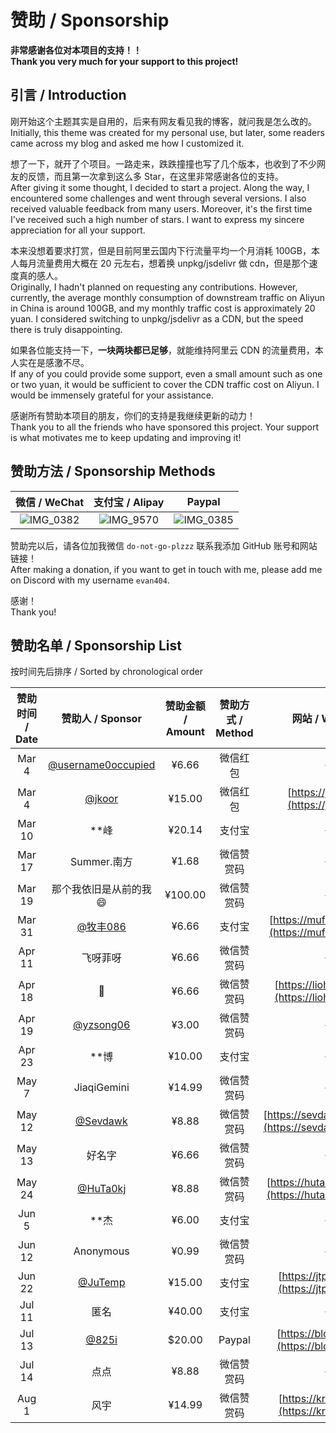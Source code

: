 # 赞助 / Sponsorship

**非常感谢各位对本项目的支持！！**  
**Thank you very much for your support to this project!**

## 引言 / Introduction

刚开始这个主题其实是自用的，后来有网友看见我的博客，就问我是怎么改的。  
Initially, this theme was created for my personal use, but later, some readers came across my blog and asked me how I
customized it.

想了一下，就开了个项目。一路走来，跌跌撞撞也写了几个版本，也收到了不少网友的反馈，而且第一次拿到这么多
Star，在这里非常感谢各位的支持。  
After giving it some thought, I decided to start a project. Along the way, I encountered some challenges and went
through several versions. I also received valuable feedback from many users. Moreover, it's the first time I've received
such a high number of stars. I want to express my sincere appreciation for all your support.

本来没想着要求打赏，但是目前阿里云国内下行流量平均一个月消耗 100GB，本人每月流量费用大概在 20 元左右，想着换 unpkg/jsdelivr
做 cdn，但是那个速度真的感人。  
Originally, I hadn't planned on requesting any contributions. However, currently, the average monthly consumption of
downstream traffic on Aliyun in China is around 100GB, and my monthly traffic cost is approximately 20 yuan. I
considered switching to unpkg/jsdelivr as a CDN, but the speed there is truly disappointing.

如果各位能支持一下，**一块两块都已足够**，就能维持阿里云 CDN 的流量费用，本人实在是感激不尽。  
If any of you could provide some support, even a small amount such as one or two yuan, it would be sufficient to cover
the CDN traffic cost on Aliyun. I would be immensely grateful for your assistance.

感谢所有赞助本项目的朋友，你们的支持是我继续更新的动力！  
Thank you to all the friends who have sponsored this project. Your support is what motivates me to keep updating and
improving it!

## 赞助方法 / Sponsorship Methods

|                        微信 / WeChat                        |           支付宝 / Alipay          |           Paypal           |
|:--------------------------------------------------------:|:---------------------------------:|:-------------------------:|
| ![IMG_0382](https://user-images.githubusercontent.com/68590232/223455834-d2e5ab6e-9d75-4bbf-adfb-2c519d6b4582.JPG) | ![IMG_9570](https://user-images.githubusercontent.com/68590232/223463950-f7276ef8-0198-4070-8541-697ec25e5b9a.png) | ![IMG_0385](https://user-images.githubusercontent.com/68590232/223459896-593e105e-89f3-4631-8cab-cb7798a53bf1.jpg) |


赞助完以后，请各位加我微信 `do-not-go-plzzz` 联系我添加 GitHub 账号和网站链接！  
After making a donation, if you want to get in touch with me, please add me on Discord with my username `evan404`.

感谢！  
Thank you!

## 赞助名单 / Sponsorship List

按时间先后排序 / Sorted by chronological order

| 赞助时间 / Date | 赞助人 / Sponsor | 赞助金额 / Amount | 赞助方式 / Method | 网站 / Website |
|:---------------:|:----------------:|:----------------:|:----------------:|:--------------:|
|     Mar 4       | [@username0occupied](https://github.com/username0occupied) | ¥6.66  | 微信红包 | - |
|     Mar 4       | [@jkoor](https://github.com/jkoor) | ¥15.00 | 微信红包 | [https://jkor.site](https://jkor.site) |
|     Mar 10      | **峰 | ¥20.14 | 支付宝 | - |
|     Mar 17      | Summer.南方 | ¥1.68 | 微信赞赏码 | - |
|     Mar 19      | 那个我依旧是从前的我😄 | ¥100.00 | 微信赞赏码 | - |
|     Mar 31      | [@牧丰086](https://github.com/mufeng086) | ¥6.66 | 支付宝 | [https://mufeng086.top](https://mufeng086.top) |
|     Apr 11      | 飞呀菲呀 | ¥6.66 | 微信赞赏码 | - |
|     Apr 18      | 👺 | ¥6.66 | 微信赞赏码 | [https://liohi.github.io](https://liohi.github.io) |
|     Apr 19      | [@yzsong06](https://github.com/yzsong06) | ¥3.00 | 微信赞赏码 | - |
|     Apr 23      | **博 | ¥10.00 | 支付宝 | - |
|     May 7       | JiaqiGemini | ¥14.99 | 微信赞赏码 | - |
|     May 12      | [@Sevdawk](https://github.com/Sevdawk) | ¥8.88 | 微信赞赏码 | [https://sevdawk.github.io](https://sevdawk.github.io) |
|     May 13      | 好名字 | ¥6.66 | 微信赞赏码 | - |
|     May 24      | [@HuTa0kj](https://github.com/HuTa0kj) | ¥8.88 | 微信赞赏码 | [https://huta0kj.github.io](https://huta0kj.github.io) |
|     Jun 5       | **杰 | ¥6.00 | 支付宝 | - |
|     Jun 12      | Anonymous | ¥0.99 | 微信赞赏码 | - |
|     Jun 22      | [@JuTemp](https://github.com/JuTemp) | ¥15.00 | 支付宝 | [https://jtp0415.top](https://jtp0415.top) |
|     Jul 11      | 匿名 | ¥40.00 | 支付宝 | - |
|     Jul 13      | [@825i](https://github.com/825i) | $20.00 | Paypal | [https://blog.xtu.icu/](https://blog.xtu.icu/) |
|     Jul 14      | 点点 | ¥8.88 | 微信赞赏码 | - |
|     Aug 1       | 风宇 | ¥14.99 | 微信赞赏码 | [https://krazyu.com](https://krazyu.com) |
